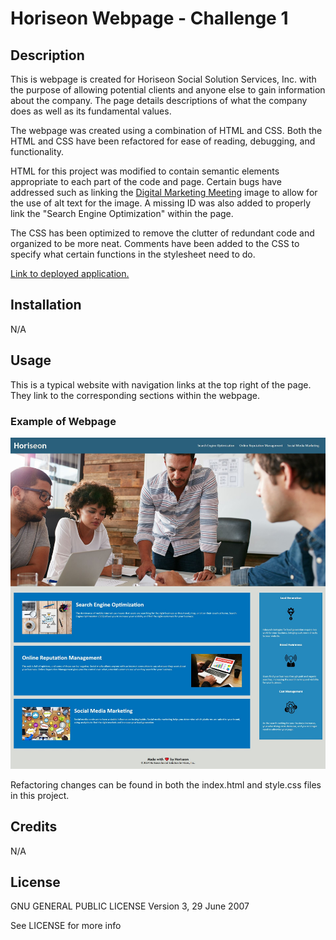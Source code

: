 # Horiseon Webpage - Challenge 1

## Description

This is webpage is created for Horiseon Social Solution Services, Inc. with the purpose of allowing potential clients and anyone else to gain information about the company. The page details descriptions of what the company does as well as its fundamental values.

The webpage was created using a combination of HTML and CSS. Both the HTML and CSS have been refactored for ease of reading, debugging, and functionality.

HTML for this project was modified to contain semantic elements appropriate to each part of the code and page. Certain bugs have addressed such as linking the [Digital Marketing Meeting](assets/images/digital-marketing-meeting.png) image to allow for the use of alt text for the image. A missing ID was also added to properly link the "Search Engine Optimization" within the page.

The CSS has been optimized to remove the clutter of redundant code and organized to be more neat. Comments have been added to the CSS to specify what certain functions in the stylesheet need to do.

[Link to deployed application.](https://excervantes.github.io/horiseon-webpage-challenge-1/)

## Installation

N/A

## Usage

This is a typical website with navigation links at the top right of the page. They link to the corresponding sections within the webpage.

### Example of Webpage
![Website Screenshot](assets/images/horiseonscreenshot.jpg)

Refactoring changes can be found in both the index.html and style.css files in this project.

## Credits
N/A

## License

GNU GENERAL PUBLIC LICENSE
Version 3, 29 June 2007

See LICENSE for more info
